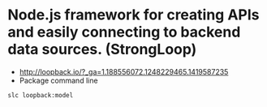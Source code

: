 # Node.js framework for creating APIs and easily connecting to backend data sources. (StrongLoop)
* http://loopback.io/?_ga=1.188556072.1248229465.1419587235
* Package command line
```
slc loopback:model
```
